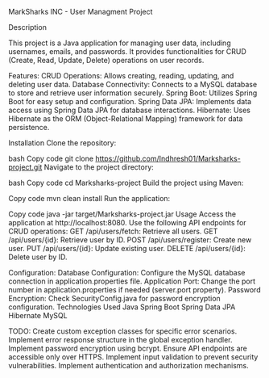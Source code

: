 MarkSharks INC - User Managment Project

Description

This project is a Java application for managing user data, including usernames, emails, and passwords. It provides functionalities for CRUD (Create, Read, Update, Delete) operations on user records.

Features:
CRUD Operations: Allows creating, reading, updating, and deleting user data.
Database Connectivity: Connects to a MySQL database to store and retrieve user information securely.
Spring Boot: Utilizes Spring Boot for easy setup and configuration.
Spring Data JPA: Implements data access using Spring Data JPA for database interactions.
Hibernate: Uses Hibernate as the ORM (Object-Relational Mapping) framework for data persistence.

Installation
Clone the repository:

bash
Copy code
git clone https://github.com/Indhresh01/Marksharks-project.git
Navigate to the project directory:

bash
Copy code
cd Marksharks-project
Build the project using Maven:

Copy code
mvn clean install
Run the application:

Copy code
java -jar target/Marksharks-project.jar
Usage
Access the application at http://localhost:8080.
Use the following API endpoints for CRUD operations:
GET /api/users/fetch: Retrieve all users.
GET /api/users/{id}: Retrieve user by ID.
POST /api/users/register: Create new user.
PUT /api/users/{id}: Update existing user.
DELETE /api/users/{id}: Delete user by ID.


Configuration:
Database Configuration: Configure the MySQL database connection in application.properties file.
Application Port: Change the port number in application.properties if needed (server.port property).
Password Encryption: Check SecurityConfig.java for password encryption configuration.
Technologies Used
Java
Spring Boot
Spring Data JPA
Hibernate
MySQL

TODO:
Create custom exception classes for specific error scenarios.
Implement error response structure in the global exception handler.
Implement password encryption using bcrypt.
Ensure API endpoints are accessible only over HTTPS.
Implement input validation to prevent security vulnerabilities.
Implement authentication and authorization mechanisms.
